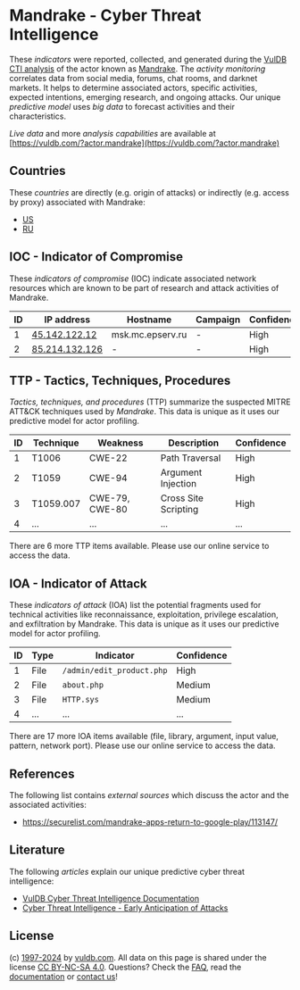 # Mandrake - Cyber Threat Intelligence

These _indicators_ were reported, collected, and generated during the [VulDB CTI analysis](https://vuldb.com/?kb.cti) of the actor known as [Mandrake](https://vuldb.com/?actor.mandrake). The _activity monitoring_ correlates data from social media, forums, chat rooms, and darknet markets. It helps to determine associated actors, specific activities, expected intentions, emerging research, and ongoing attacks. Our unique _predictive model_ uses _big data_ to forecast activities and their characteristics.

_Live data_ and more _analysis capabilities_ are available at [https://vuldb.com/?actor.mandrake](https://vuldb.com/?actor.mandrake)

## Countries

These _countries_ are directly (e.g. origin of attacks) or indirectly (e.g. access by proxy) associated with Mandrake:

* [US](https://vuldb.com/?country.us)
* [RU](https://vuldb.com/?country.ru)

## IOC - Indicator of Compromise

These _indicators of compromise_ (IOC) indicate associated network resources which are known to be part of research and attack activities of Mandrake.

ID | IP address | Hostname | Campaign | Confidence
-- | ---------- | -------- | -------- | ----------
1 | [45.142.122.12](https://vuldb.com/?ip.45.142.122.12) | msk.mc.epserv.ru | - | High
2 | [85.214.132.126](https://vuldb.com/?ip.85.214.132.126) | - | - | High

## TTP - Tactics, Techniques, Procedures

_Tactics, techniques, and procedures_ (TTP) summarize the suspected MITRE ATT&CK techniques used by _Mandrake_. This data is unique as it uses our predictive model for actor profiling.

ID | Technique | Weakness | Description | Confidence
-- | --------- | -------- | ----------- | ----------
1 | T1006 | CWE-22 | Path Traversal | High
2 | T1059 | CWE-94 | Argument Injection | High
3 | T1059.007 | CWE-79, CWE-80 | Cross Site Scripting | High
4 | ... | ... | ... | ...

There are 6 more TTP items available. Please use our online service to access the data.

## IOA - Indicator of Attack

These _indicators of attack_ (IOA) list the potential fragments used for technical activities like reconnaissance, exploitation, privilege escalation, and exfiltration by Mandrake. This data is unique as it uses our predictive model for actor profiling.

ID | Type | Indicator | Confidence
-- | ---- | --------- | ----------
1 | File | `/admin/edit_product.php` | High
2 | File | `about.php` | Medium
3 | File | `HTTP.sys` | Medium
4 | ... | ... | ...

There are 17 more IOA items available (file, library, argument, input value, pattern, network port). Please use our online service to access the data.

## References

The following list contains _external sources_ which discuss the actor and the associated activities:

* https://securelist.com/mandrake-apps-return-to-google-play/113147/

## Literature

The following _articles_ explain our unique predictive cyber threat intelligence:

* [VulDB Cyber Threat Intelligence Documentation](https://vuldb.com/?kb.cti)
* [Cyber Threat Intelligence - Early Anticipation of Attacks](https://www.scip.ch/en/?labs.20201022)

## License

(c) [1997-2024](https://vuldb.com/?kb.changelog) by [vuldb.com](https://vuldb.com/?kb.about). All data on this page is shared under the license [CC BY-NC-SA 4.0](https://creativecommons.org/licenses/by-nc-sa/4.0/). Questions? Check the [FAQ](https://vuldb.com/?kb.faq), read the [documentation](https://vuldb.com/?kb) or [contact us](https://vuldb.com/?contact)!
